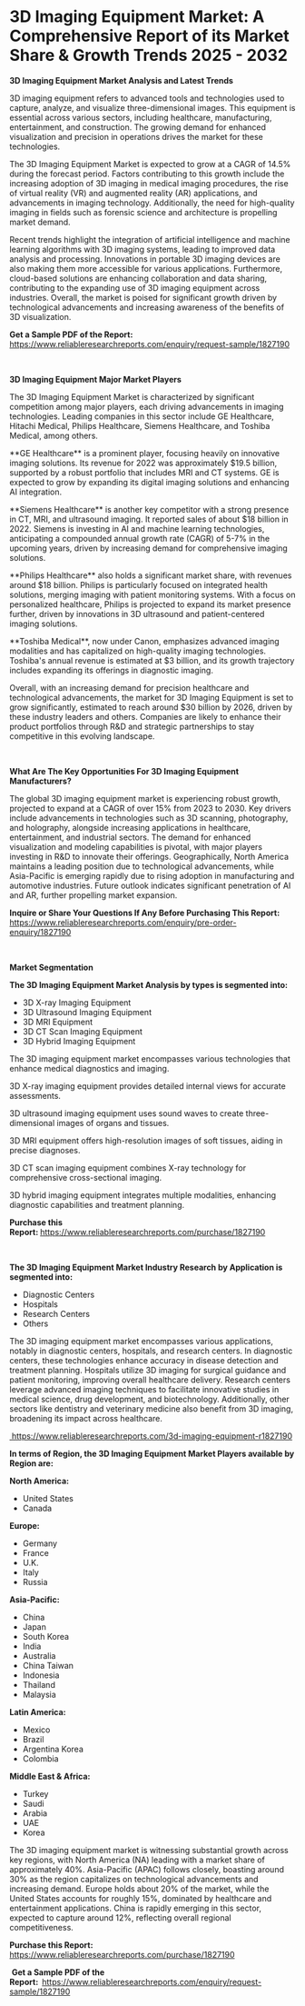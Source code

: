 <p><h1>3D Imaging Equipment Market: A Comprehensive Report of its Market Share & Growth Trends 2025 - 2032</h1></p><p><strong>3D Imaging Equipment Market Analysis and Latest Trends</strong></p>
<p><p>3D imaging equipment refers to advanced tools and technologies used to capture, analyze, and visualize three-dimensional images. This equipment is essential across various sectors, including healthcare, manufacturing, entertainment, and construction. The growing demand for enhanced visualization and precision in operations drives the market for these technologies.</p><p>The 3D Imaging Equipment Market is expected to grow at a CAGR of 14.5% during the forecast period. Factors contributing to this growth include the increasing adoption of 3D imaging in medical imaging procedures, the rise of virtual reality (VR) and augmented reality (AR) applications, and advancements in imaging technology. Additionally, the need for high-quality imaging in fields such as forensic science and architecture is propelling market demand.</p><p>Recent trends highlight the integration of artificial intelligence and machine learning algorithms with 3D imaging systems, leading to improved data analysis and processing. Innovations in portable 3D imaging devices are also making them more accessible for various applications. Furthermore, cloud-based solutions are enhancing collaboration and data sharing, contributing to the expanding use of 3D imaging equipment across industries. Overall, the market is poised for significant growth driven by technological advancements and increasing awareness of the benefits of 3D visualization.</p></p>
<p><strong>Get a Sample PDF of the Report:&nbsp;</strong> <a href="https://www.reliableresearchreports.com/enquiry/request-sample/1827190?utm_campaign=36&utm_medium=2&utm_source=Github&utm_content=ia&utm_term=13042025&utm_id=3d-imaging-equipment">https://www.reliableresearchreports.com/enquiry/request-sample/1827190</a></p>
<p>&nbsp;</p>
<p><strong>3D Imaging Equipment Major Market Players</strong></p>
<p><p>The 3D Imaging Equipment Market is characterized by significant competition among major players, each driving advancements in imaging technologies. Leading companies in this sector include GE Healthcare, Hitachi Medical, Philips Healthcare, Siemens Healthcare, and Toshiba Medical, among others.</p><p>**GE Healthcare** is a prominent player, focusing heavily on innovative imaging solutions. Its revenue for 2022 was approximately $19.5 billion, supported by a robust portfolio that includes MRI and CT systems. GE is expected to grow by expanding its digital imaging solutions and enhancing AI integration.</p><p>**Siemens Healthcare** is another key competitor with a strong presence in CT, MRI, and ultrasound imaging. It reported sales of about $18 billion in 2022. Siemens is investing in AI and machine learning technologies, anticipating a compounded annual growth rate (CAGR) of 5-7% in the upcoming years, driven by increasing demand for comprehensive imaging solutions.</p><p>**Philips Healthcare** also holds a significant market share, with revenues around $18 billion. Philips is particularly focused on integrated health solutions, merging imaging with patient monitoring systems. With a focus on personalized healthcare, Philips is projected to expand its market presence further, driven by innovations in 3D ultrasound and patient-centered imaging solutions.</p><p>**Toshiba Medical**, now under Canon, emphasizes advanced imaging modalities and has capitalized on high-quality imaging technologies. Toshiba's annual revenue is estimated at $3 billion, and its growth trajectory includes expanding its offerings in diagnostic imaging.</p><p>Overall, with an increasing demand for precision healthcare and technological advancements, the market for 3D Imaging Equipment is set to grow significantly, estimated to reach around $30 billion by 2026, driven by these industry leaders and others. Companies are likely to enhance their product portfolios through R&D and strategic partnerships to stay competitive in this evolving landscape.</p></p>
<p>&nbsp;</p>
<p><strong>What Are The Key Opportunities For 3D Imaging Equipment Manufacturers?</strong></p>
<p><p>The global 3D imaging equipment market is experiencing robust growth, projected to expand at a CAGR of over 15% from 2023 to 2030. Key drivers include advancements in technologies such as 3D scanning, photography, and holography, alongside increasing applications in healthcare, entertainment, and industrial sectors. The demand for enhanced visualization and modeling capabilities is pivotal, with major players investing in R&D to innovate their offerings. Geographically, North America maintains a leading position due to technological advancements, while Asia-Pacific is emerging rapidly due to rising adoption in manufacturing and automotive industries. Future outlook indicates significant penetration of AI and AR, further propelling market expansion.</p></p>
<p><strong>Inquire or Share Your Questions If Any Before Purchasing This Report:</strong> <a href="https://www.reliableresearchreports.com/enquiry/pre-order-enquiry/1827190?utm_campaign=36&utm_medium=2&utm_source=Github&utm_content=ia&utm_term=13042025&utm_id=3d-imaging-equipment">https://www.reliableresearchreports.com/enquiry/pre-order-enquiry/1827190</a></p>
<p>&nbsp;</p>
<p><strong>Market Segmentation</strong></p>
<p><strong>The 3D Imaging Equipment Market Analysis by types is segmented into:</strong></p>
<p><ul><li>3D X-ray Imaging Equipment</li><li>3D Ultrasound Imaging Equipment</li><li>3D MRI Equipment</li><li>3D CT Scan Imaging Equipment</li><li>3D Hybrid Imaging Equipment</li></ul></p>
<p><p>The 3D imaging equipment market encompasses various technologies that enhance medical diagnostics and imaging. </p><p>3D X-ray imaging equipment provides detailed internal views for accurate assessments. </p><p>3D ultrasound imaging equipment uses sound waves to create three-dimensional images of organs and tissues. </p><p>3D MRI equipment offers high-resolution images of soft tissues, aiding in precise diagnoses. </p><p>3D CT scan imaging equipment combines X-ray technology for comprehensive cross-sectional imaging. </p><p>3D hybrid imaging equipment integrates multiple modalities, enhancing diagnostic capabilities and treatment planning.</p></p>
<p><strong>Purchase this Report:&nbsp;</strong><a href="https://www.reliableresearchreports.com/purchase/1827190?utm_campaign=36&utm_medium=2&utm_source=Github&utm_content=ia&utm_term=13042025&utm_id=3d-imaging-equipment">https://www.reliableresearchreports.com/purchase/1827190</a></p>
<p>&nbsp;</p>
<p><strong>The 3D Imaging Equipment Market Industry Research by Application is segmented into:</strong></p>
<p><ul><li>Diagnostic Centers</li><li>Hospitals</li><li>Research Centers</li><li>Others</li></ul></p>
<p><p>The 3D imaging equipment market encompasses various applications, notably in diagnostic centers, hospitals, and research centers. In diagnostic centers, these technologies enhance accuracy in disease detection and treatment planning. Hospitals utilize 3D imaging for surgical guidance and patient monitoring, improving overall healthcare delivery. Research centers leverage advanced imaging techniques to facilitate innovative studies in medical science, drug development, and biotechnology. Additionally, other sectors like dentistry and veterinary medicine also benefit from 3D imaging, broadening its impact across healthcare.</p></p>
<p><a href="https://www.reliableresearchreports.com/3d-imaging-equipment-r1827190?utm_campaign=36&utm_medium=2&utm_source=Github&utm_content=ia&utm_term=13042025&utm_id=3d-imaging-equipment">&nbsp;https://www.reliableresearchreports.com/3d-imaging-equipment-r1827190</a></p>
<p><strong>In terms of Region, the 3D Imaging Equipment Market Players available by Region are:</strong></p>
<p>
    <p> <strong> North America: </strong>
        <ul>
            <li>United States</li>
            <li>Canada</li>
        </ul>
        </p> 
    <p> <strong> Europe: </strong>
        <ul>
            <li>Germany</li>
            <li>France</li>
            <li>U.K.</li>
            <li>Italy</li>
            <li>Russia</li>
        </ul>
        </p> 
    <p> <strong> Asia-Pacific: </strong>
        <ul>
            <li>China</li>
            <li>Japan</li>
            <li>South Korea</li>
            <li>India</li>
            <li>Australia</li>
            <li>China Taiwan</li>
            <li>Indonesia</li>
            <li>Thailand</li>
            <li>Malaysia</li>
        </ul>
        </p> 
    <p> <strong> Latin America: </strong>
        <ul>
            <li>Mexico</li>
            <li>Brazil</li>
            <li>Argentina Korea</li>
            <li>Colombia</li>
        </ul>
        </p> 
    <p> <strong> Middle East & Africa: </strong>
        <ul>
            <li>Turkey</li>
            <li>Saudi</li>
            <li>Arabia</li>
            <li>UAE</li>
            <li>Korea</li>
        </ul>
    </p>
    </p>
<p><p>The 3D imaging equipment market is witnessing substantial growth across key regions, with North America (NA) leading with a market share of approximately 40%. Asia-Pacific (APAC) follows closely, boasting around 30% as the region capitalizes on technological advancements and increasing demand. Europe holds about 20% of the market, while the United States accounts for roughly 15%, dominated by healthcare and entertainment applications. China is rapidly emerging in this sector, expected to capture around 12%, reflecting overall regional competitiveness.</p></p>
<p><strong>Purchase this Report: </strong><a href="https://www.reliableresearchreports.com/purchase/1827190?utm_campaign=36&utm_medium=2&utm_source=Github&utm_content=ia&utm_term=13042025&utm_id=3d-imaging-equipment">https://www.reliableresearchreports.com/purchase/1827190</a></p>
<p>&nbsp;<strong>Get a Sample PDF of the Report:&nbsp;&nbsp;</strong><a href="https://www.reliableresearchreports.com/enquiry/request-sample/1827190?utm_campaign=36&utm_medium=2&utm_source=Github&utm_content=ia&utm_term=13042025&utm_id=3d-imaging-equipment">https://www.reliableresearchreports.com/enquiry/request-sample/1827190</a></p>
<p><strong></strong></p>
<p><p></p><p></p><p></p></p>